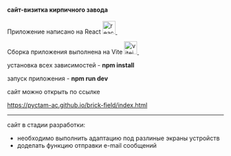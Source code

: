#### сайт-визитка кирпичного завода

Приложение написано на React <a href="https://reactjs.org/"> <img src="https://reactnative.dev/img/header_logo.svg" alt="reactnative" width="30" height="30" /> </a> &nbsp;

Сборка приложения выполнена на Vite <a href="https://vitejs.dev"> <img src="https://vitejs.dev/logo.svg" alt="vitejs" width="30" height="30" /> </a> &nbsp;


установка всех зависимостей - **npm install**

запуск приложения - **npm run dev**

сайт можно открыть по ссылке

https://pyctam-ac.github.io/brick-field/index.html

---
сайт в стадии разработки:
- необходимо выполнить адаптацию под разлиные экраны устройств
- доделать функцию отправки e-mail сообщений


